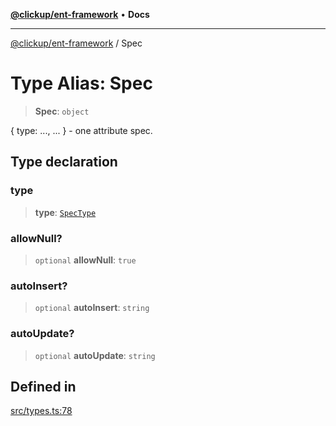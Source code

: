 [**@clickup/ent-framework**](../README.md) • **Docs**

***

[@clickup/ent-framework](../globals.md) / Spec

# Type Alias: Spec

> **Spec**: `object`

{ type: ..., ... } - one attribute spec.

## Type declaration

### type

> **type**: [`SpecType`](SpecType.md)

### allowNull?

> `optional` **allowNull**: `true`

### autoInsert?

> `optional` **autoInsert**: `string`

### autoUpdate?

> `optional` **autoUpdate**: `string`

## Defined in

[src/types.ts:78](https://github.com/clickup/ent-framework/blob/master/src/types.ts#L78)
